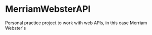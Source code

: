 # MerriamWebsterAPI
Personal practice project to work with web APIs, in this case Merriam Webster's
